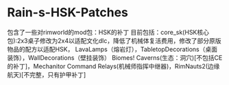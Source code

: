 # Rain-s-HSK-Patches
包含了一些对rimworld的mod包：HSK的补丁
目前包括：core_sk(HSK核心包):2x3桌子修改为2x4以适配文化dlc，降低了机械体复活费用，修改了部分原版物品的配方以适配HSK，
LavaLamps（熔岩灯），TabletopDecorations（桌面装饰），WallDecorations（壁挂装饰）
Biomes! Caverns(生态：洞穴)[不包括CE的补丁]，Mechanitor Command Relays(机械师指挥中继器)，RimNauts2(边缘航天)[不完整，只有护甲补丁]
